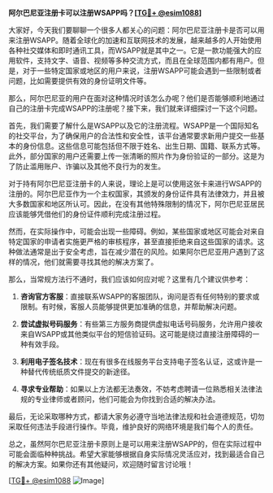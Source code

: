 **阿尔巴尼亚注册卡可以注册WSAPP吗？[[TG💪+ @esim1088](https://t.me/s/esim1088)]**

大家好，今天我们要聊聊一个很多人都关心的问题：阿尔巴尼亚注册卡是否可以用来注册WSAPP。随着全球化的加速和互联网技术的发展，越来越多的人开始使用各种社交媒体和即时通讯工具，而WSAPP就是其中之一。它是一款功能强大的应用软件，支持文字、语音、视频等多种交流方式，而且在全球范围内都有用户。但是，对于一些特定国家或地区的用户来说，注册WSAPP可能会遇到一些限制或者问题，比如需要提供有效的身份证明文件等。

那么，阿尔巴尼亚的用户在面对这种情况时该怎么办呢？他们是否能够顺利地通过自己的注册卡完成WSAPP的注册呢？接下来，我们就来详细探讨一下这个问题。

首先，我们需要了解什么是WSAPP以及它的注册流程。WSAPP是一个国际知名的社交平台，为了确保用户的合法性和安全性，该平台通常要求新用户提交一些基本的身份信息。这些信息可能包括但不限于姓名、出生日期、国籍、联系方式等。此外，部分国家的用户还需要上传一张清晰的照片作为身份验证的一部分。这是为了防止滥用账户、诈骗以及其他不良行为的发生。

对于持有阿尔巴尼亚注册卡的人来说，理论上是可以使用这张卡来进行WSAPP的注册的。阿尔巴尼亚作为一个主权国家，其颁发的身份证件具有法律效力，并且被大多数国家和地区所认可。因此，在没有其他特殊限制的情况下，阿尔巴尼亚居民应该能够凭借他们的身份证件顺利完成注册过程。

然而，在实际操作中，可能会出现一些障碍。例如，某些国家或地区可能会对来自特定国家的申请者实施更严格的审核程序，甚至直接拒绝来自这些国家的请求。这种做法通常是出于安全考虑，旨在减少潜在的风险。如果阿尔巴尼亚用户遇到了这样的情况，他们就需要寻找其他的解决方案了。

那么，当常规方法行不通时，我们应该如何应对呢？这里有几个建议供参考：

1. **咨询官方客服**：直接联系WSAPP的客服团队，询问是否有任何特别的要求或限制。有时候，客服人员能够提供更加准确的信息，并帮助解决问题。
   
2. **尝试虚拟号码服务**：有些第三方服务商提供虚拟电话号码服务，允许用户接收来自WSAPP或其他类似平台的短信验证码。这可能是绕过直接注册障碍的一种有效手段。
   
3. **利用电子签名技术**：现在有很多在线服务平台支持电子签名认证，这或许是一种替代传统纸质文件提交的新途径。
   
4. **寻求专业帮助**：如果以上方法都无法奏效，不妨考虑聘请一位熟悉相关法律法规的专业律师或者顾问，他们可能会为你找到合适的解决办法。

最后，无论采取哪种方式，都请大家务必遵守当地法律法规和社会道德规范，切勿采取任何违法手段进行操作。毕竟，维护良好的网络环境是我们每个人的责任。

总之，虽然阿尔巴尼亚注册卡原则上是可以用来注册WSAPP的，但在实际过程中可能会面临种种挑战。希望大家能够根据自身实际情况灵活应对，找到最适合自己的解决方案。如果你还有其他疑问，欢迎随时留言讨论哦！

[[TG💪+ @esim1088](https://t.me/s/esim1088) ![Image](https://i.postimg.cc/4NQfJmqS/Snipaste-2025-05-13-00-14-12.png)]